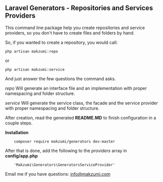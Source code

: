 **Laravel Generators - Repositories and Services Providers**
--

This command line package help you create repositories and service providers, so you don't have to create files and folders by hand.

So, if you wanted to create a repository, you would call:

    php artisan makzumi:repo

  or

    php artisan makzumi:service

And just answer the few questions the command asks.

*repo* Will generate an interface file and an implementation with proper namespacing and folder structure.

*service* Will generate the service class, the facade and the service provider with proper namespacing and folder structure.

After creation, read the generated **README.MD** to finish configuration in a couple steps.

**Installation**

		composer require makzumi/generators dev-master
		

After that is done, add the following to the *providers* array in **config/app.php**

		'Makzumi\Generators\GeneratorsServiceProvider'


Email me if you have questions: info@makzumi.com